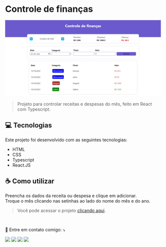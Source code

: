 # Controle de finanças

<img src="fotoPrincipal.jpeg" alt="Imagem da tela">

> Projeto para controlar receitas e despesas do mês, feito em React com Typescript.

## 💻 Tecnologias
Este projeto foi desenvolvido com as seguintes tecnologias:

* HTML
* CSS
* Typescript
* React.JS

## ☕ Como utilizar
Preencha os dados da receita ou despesa e clique em adicionar. <br>
Troque o mês clicando nas setinhas ao lado do nome do mês e do ano. <br>
>Você pode acessar o projeto [clicando aqui](http://controle-de-financas-dienikwi.vercel.app/).

<br>
<p align="left">
  💌 Entre em contato comigo: ⤵️
</p>

<p align="left">
  <a href="mailto:dieniferkwi03@gmail.com" alt="Gmail">
  <img src="https://img.shields.io/badge/-Gmail-FF0000?style=flat-square&labelColor=FF0000&logo=gmail&logoColor=white&link=LINK-DO-SEU-EMAIL" /></a>

  <a href="https://www.linkedin.com/in/dienifer-kwiatkowski/" alt="Linkedin">
  <img src="https://img.shields.io/badge/-Linkedin-0e76a8?style=flat-square&logo=Linkedin&logoColor=white&link=LINK-DO-SEU-LINKEDIN" /></a>

  <a href="https://api.whatsapp.com/send/?phone=5551991036418&text&type=phone_number&app_absent=0" alt="WhatsApp">
  <img src="https://img.shields.io/badge/-WhatsApp-25d366?style=flat-square&labelColor=25d366&logo=whatsapp&logoColor=white&link=API-DO-SEU-WHATSAPP"/></a>

  <a href="https://www.instagram.com/dienikwi/" alt="Instagram">
  <img src="https://img.shields.io/badge/-Instagram-DF0174?style=flat-square&labelColor=DF0174&logo=instagram&logoColor=white&link=LINK-DO-SEU-INSTAGRAM"/></a>
</p>  
